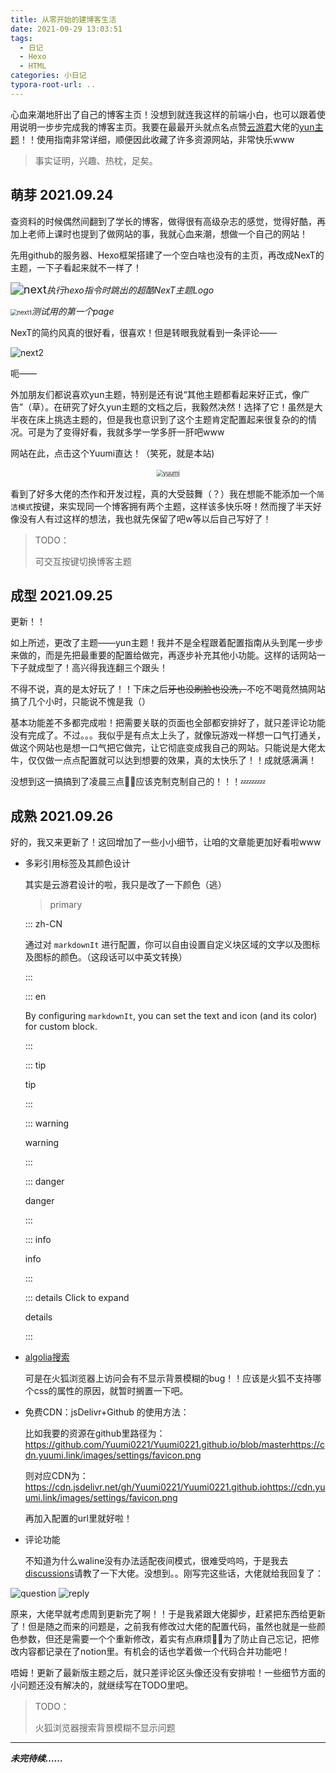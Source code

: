 ```yaml
---
title: 从零开始的建博客生活
date: 2021-09-29 13:03:51
tags: 
  - 日记
  - Hexo
  - HTML
categories: 小日记
typora-root-url: ..
---
```


心血来潮地肝出了自己的博客主页！没想到就连我这样的前端小白，也可以跟着使用说明一步步完成我的博客主页。我要在最最开头就点名点赞[云游君](https://www.yunyoujun.cn/)大佬的[yun主题](https://yun.yunyoujun.cn/)！！使用指南非常详细，顺便因此收藏了许多资源网站，非常快乐www

<div class="primary">

> 事实证明，兴趣、热枕，足矣。

</div>

<!-- more -->

## 萌芽 2021.09.24

查资料的时候偶然间翻到了学长的博客，做得很有高级杂志的感觉，觉得好酷，再加上老师上课时也提到了做网站的事，我就心血来潮，想做一个自己的网站！

先用github的服务器、Hexo框架搭建了一个空白啥也没有的主页，再改成NexT的主题，一下子看起来就不一样了！

<img src="https://cdn.yuumi.link/images/pageBuilding/next.png" alt="next" style="zoom:130%;" />_执行hexo指令时跳出的超酷NexT主题Logo_

<img src="https://cdn.yuumi.link/images/pageBuilding/next1.png" alt="next1" style="zoom: 67%;" />_测试用的第一个page_

NexT的简约风真的很好看，很喜欢！但是转眼我就看到一条评论——

![next2](https://cdn.yuumi.link/images/pageBuilding/next2.png)

呃——

外加朋友们都说喜欢yun主题，特别是还有说“其他主题都看起来好正式，像广告”（草）。在研究了好久yun主题的文档之后，我毅然决然！选择了它！虽然是大半夜在床上挑选主题的，但是我也意识到了这个主题肯定配置起来很复杂的的情况。可是为了变得好看，我就多学一学多肝一肝吧www

网站在此，点击这个Yuumi直达！（笑死，就是本站)

<div style="text-align: center"><a href="https://yuumi0221.github.io/ "><img src="https://cdn.yuumi.link/images/pageBuilding/yuumi.png" alt="yuumi" style="transform:scale(0.67);"/></a></div>

看到了好多大佬的杰作和开发过程，真的大受鼓舞（？）我在想能不能添加一个`简洁模式`按键，来实现同一个博客拥有两个主题，这样该多快乐呀！然而搜了半天好像没有人有过这样的想法，我也就先保留了吧w等以后自己写好了！

<div class="warning">

> TODO：
>
> 可交互按键切换博客主题

</div>


## 成型 2021.09.25

更新！！

如上所述，更改了主题——yun主题！我并不是全程跟着配置指南从头到尾一步步来做的，而是先把最重要的配置给做完，再逐步补充其他小功能。这样的话网站一下子就成型了！高兴得我连翻三个跟头！

不得不说，真的是太好玩了！！下床之后~~牙也没刷脸也没洗，~~不吃不喝竟然搞网站搞了几个小时，只能说不愧是我（）

基本功能差不多都完成啦！把需要关联的页面也全部都安排好了，就只差评论功能没有完成了。不过。。。我似乎是有点太上头了，就像玩游戏一样想一口气打通关，做这个网站也是想一口气把它做完，让它彻底变成我自己的网站。只能说是大佬太牛，仅仅做一点点配置就可以达到想要的效果，真的太快乐了！！成就感满满！

没想到这一搞搞到了凌晨三点😵‍💫应该克制克制自己的！！！💤💤💤

## 成熟 2021.09.26

好的，我又来更新了！这回增加了一些小小细节，让咱的文章能更加好看啦www

- 多彩引用标签及其颜色设计

  其实是云游君设计的啦，我只是改了一下颜色（逃）

  > primary
  
  ::: zh-CN

  通过对 `markdownIt` 进行配置，你可以自由设置自定义块区域的文字以及图标及图标的颜色。（这段话可以中英文转换）

  :::

  ::: en

  By configuring `markdownIt`, you can set the text and icon (and its color) for
  custom block.

  :::

  ::: tip

  tip

  :::

  ::: warning

  warning

  :::

  ::: danger

  danger

  :::

  ::: info

  info

  :::

  ::: details Click to expand

  details

  :::
  
  
- [algolia搜索](https://www.algolia.com/)

  可是在火狐浏览器上访问会有不显示背景模糊的bug！！应该是火狐不支持哪个css的属性的原因，就暂时搁置一下吧。


- 免费CDN：jsDelivr+Github 的使用方法：

  比如我要的资源在github里路径为：
  https://github.com/Yuumi0221/Yuumi0221.github.io/blob/masterhttps://cdn.yuumi.link/images/settings/favicon.png

  则对应CDN为：https://cdn.jsdelivr.net/gh/Yuumi0221/Yuumi0221.github.iohttps://cdn.yuumi.link/images/settings/favicon.png

  再加入配置的url里就好啦！

- 评论功能

  不知道为什么waline没有办法适配夜间模式，很难受呜呜，于是我去[discussions](https://github.com/YunYouJun/hexo-theme-yun/discussions/172)请教了一下大佬。没想到。。刚写完这些话，大佬就给我回复了：

<img src="https://cdn.yuumi.link/images/pageBuilding/question.png" alt="question"/>

<img src="https://cdn.yuumi.link/images/pageBuilding/reply.png" alt="reply"/>

原来，大佬早就考虑周到更新完了啊！！于是我紧跟大佬脚步，赶紧把东西给更新了！但是随之而来的问题是，之前我有修改过大佬的配置代码，虽然也就是一些颜色参数，但还是需要一个个重新修改，着实有点麻烦😵‍💫为了防止自己忘记，把修改内容都记录在了notion里。有机会的话也学着做一个代码合并功能吧！

唔姆！更新了最新版主题之后，就只差评论区头像还没有安排啦！一些细节方面的小问题还没有解决的，就继续写在TODO里吧。

<div class="warning">

> TODO：
>
> 火狐浏览器搜索背景模糊不显示问题

</div>


------

***未完待续……***

